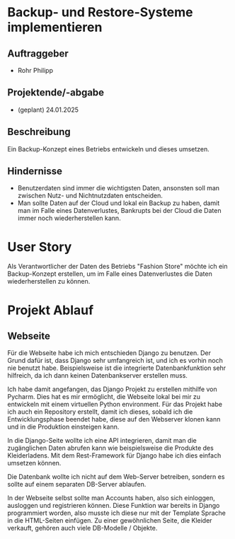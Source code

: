 # Backup- und Restore-Systeme implementieren

## Auftraggeber

- Rohr Philipp

## Projektende/-abgabe

- (geplant) 24.01.2025

## Beschreibung

Ein Backup-Konzept eines Betriebs entwickeln und dieses umsetzen.

## Hindernisse

- Benutzerdaten sind immer die wichtigsten Daten, ansonsten soll man zwischen Nutz- und Nichtnutzdaten entscheiden.
- Man sollte Daten auf der Cloud und lokal ein Backup zu haben, damit man im Falle eines Datenverlustes, Bankrupts bei
  der Cloud die Daten immer noch wiederherstellen kann.

# User Story

Als Verantwortlicher der Daten des Betriebs "Fashion Store" möchte ich ein Backup-Konzept erstellen, um im Falle eines
Datenverlustes die Daten wiederherstellen zu können.

# Projekt Ablauf

## Webseite

Für die Webseite habe ich mich entschieden Django zu benutzen. Der Grund dafür ist, dass Django sehr umfangreich ist,
und ich es vorhin noch nie benutzt habe. Beispielsweise ist die integrierte Datenbankfunktion sehr hilfreich, da ich
dann keinen Datenbankserver erstellen muss.

Ich habe damit angefangen, das Django Projekt zu erstellen mithilfe von Pycharm. Dies hat es mir ermöglicht, die
Webseite lokal bei mir zu entwickeln mit einem virtuellen Python environment. Für das Projekt habe ich auch ein
Repository erstellt, damit ich dieses, sobald ich die Entwicklungsphase beendet habe, diese auf den Webserver klonen
kann und in die Produktion einsteigen kann.

In die Django-Seite wollte ich eine API integrieren, damit man die zugänglichen Daten abrufen kann wie beispielsweise
die Produkte des Kleiderladens. Mit dem Rest-Framework für Django habe ich dies einfach umsetzen können.

Die Datenbank wollte ich nicht auf dem Web-Server betreiben, sondern es sollte auf einem separaten DB-Server ablaufen.

In der Webseite selbst sollte man Accounts haben, also sich einloggen, ausloggen und registrieren können. Diese
Funktion war bereits in Django programmiert worden, also musste ich diese nur mit der Template Sprache in die
HTML-Seiten einfügen. Zu einer gewöhnlichen Seite, die Kleider verkauft, gehören auch viele DB-Modelle / Objekte. 

##